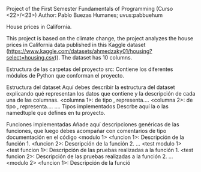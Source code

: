 Project of the First Semester Fundamentals of Programming (Curso <22>/<23>)
Author: Pablo Buezas Humanes; uvus:pabbuehum

House prices in California.

This project is based on the climate change, the project analyzes the house prices in California data published in this Kaggle dataset (https://www.kaggle.com/datasets/ahmedzaky01/housing?select=housing.csv)). The dataset has 10 columns.

Estructura de las carpetas del proyecto
src: Contiene los diferentes módulos de Python que conforman el proyecto.

Estructura del dataset
Aquí debes describir la estructura del dataset explicando qué representan los datos que contiene y la descripción de cada una de las columnas.
<columna 1>: de tipo , representa.... <columna 2>: de tipo , representa.... .... Tipos implementados Descrbe aquí la o las namedtuple que defines en tu proyecto.

Funciones implementadas
Añade aquí descripciones genéricas de las funciones, que luego debes acompañar con comentarios de tipo documentación en el código
<modulo 1> <funcion 1>: Descripción de la función 1. <funcion 2>: Descripción de la función 2. ... <test modulo 1> <test funcion 1>: Descripción de las pruebas realizadas a la función 1. <test funcion 2>: Descripción de las pruebas realizadas a la función 2. ... <modulo 2> <funcion 1>: Descripción de la funció
